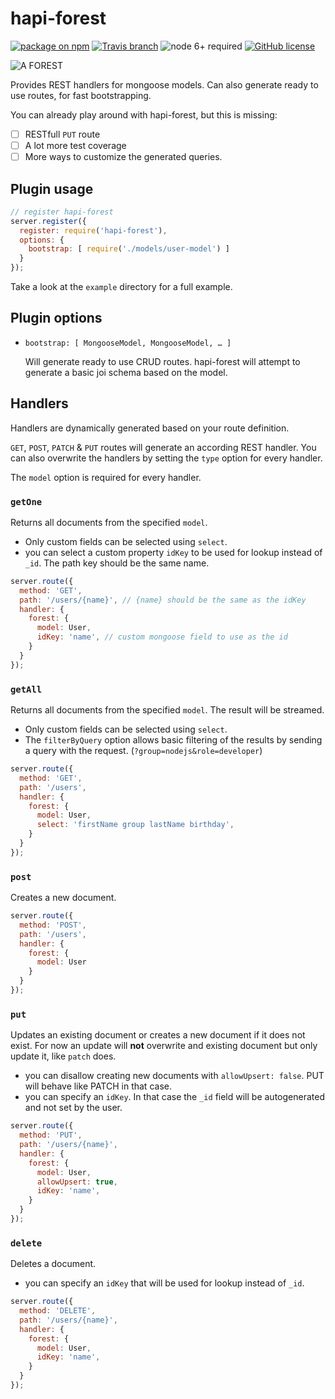 hapi-forest
===========

[![package on npm](https://img.shields.io/npm/v/hapi-forest.svg)](https://www.npmjs.com/package/hapi-forest)
[![Travis branch](https://img.shields.io/travis/fiws/hapi-forest/master.svg)](https://travis-ci.org/fiws/hapi-forest)
![node 6+ required](https://img.shields.io/badge/node-6%2B-brightgreen.svg)
[![GitHub license](https://img.shields.io/badge/license-MIT-blue.svg)](https://raw.githubusercontent.com/fiws/hapi-forest/master/LICENSE)

![A FOREST](https://i.imgur.com/5l9cVaD.png)

Provides REST handlers for mongoose models. Can also generate ready to use
routes, for fast bootstrapping.

You can already play around with hapi-forest, but this is missing:
* [ ] RESTfull `PUT` route
* [ ] A lot more test coverage
* [ ] More ways to customize the generated queries.

## Plugin usage

```JavaScript
// register hapi-forest
server.register({
  register: require('hapi-forest'),
  options: {
    bootstrap: [ require('./models/user-model') ]
  }
});
```

Take a look at the `example` directory for a full example.

## Plugin options

* `bootstrap: [ MongooseModel, MongooseModel, … ]`

  Will generate ready to use CRUD routes. hapi-forest will attempt to generate a basic
  joi schema based on the model.

## Handlers

Handlers are dynamically generated based on your route definition.

`GET`, `POST`, `PATCH` & `PUT` routes will generate an according REST handler.
You can also overwrite the handlers by setting the `type` option for every handler.

The `model` option is required for every handler.

### `getOne`

Returns all documents from the specified `model`.

* Only custom fields can be selected using `select`.
* you can select a custom property `idKey` to be used for lookup instead of
`_id`. The path key should be the same name.

```JavaScript
server.route({
  method: 'GET',
  path: '/users/{name}', // {name} should be the same as the idKey
  handler: {
    forest: {
      model: User,
      idKey: 'name', // custom mongoose field to use as the id
    }
  }
});


```

### `getAll`

Returns all documents from the specified `model`. The result will be streamed.

* Only custom fields can be selected using `select`.
* The `filterByQuery` option allows basic filtering of the results by sending a
query with the request. (`?group=nodejs&role=developer`)

```JavaScript
server.route({
  method: 'GET',
  path: '/users',
  handler: {
    forest: {
      model: User,
      select: 'firstName group lastName birthday',
    }
  }
});
```

### `post`

Creates a new document.

```JavaScript
server.route({
  method: 'POST',
  path: '/users',
  handler: {
    forest: {
      model: User
    }
  }
});
```

### `put`

Updates an existing document or creates a new document if it does not exist.
For now an update will **not** overwrite and existing document but only update it,
like `patch` does.

* you can disallow creating new documents with `allowUpsert: false`. PUT will behave like PATCH in that case.
* you can specify an `idKey`.
In that case the `_id` field will be autogenerated and not set by the user.

```JavaScript
server.route({
  method: 'PUT',
  path: '/users/{name}',
  handler: {
    forest: {
      model: User,
      allowUpsert: true,
      idKey: 'name',
    }
  }
});
```

### `delete`

Deletes a document.

* you can specify an `idKey` that will be used for lookup instead of `_id`.

```JavaScript
server.route({
  method: 'DELETE',
  path: '/users/{name}',
  handler: {
    forest: {
      model: User,
      idKey: 'name',
    }
  }
});
```
